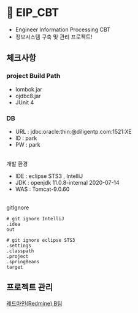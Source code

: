 # 📌 EIP_CBT
- Engineer Information Processing CBT
- 정보시스템 구축 및 관리 프로젝트!

## 체크사항<br>

### project Build Path
- lombok.jar
- ojdbc8.jar
- JUnit 4

### DB
- URL : jdbc:oracle:thin:@diligentp.com:1521:XE
- ID : park
- PW : park

<br>
개발 환경

- IDE : eclipse STS3 , IntelliJ
- JDK : openjdk 11.0.8-internal 2020-07-14
- WAS : Tomcat-9.0.60

<br>
gitIgnore

```
# git ignore IntelliJ
.idea
out

# git ignore eclipse STS3
.settings
.classpath
.project
.springBeans
target
```

## 프로젝트 관리
[레드마인(Redmine) B팀](http://114.70.92.70:3000/redmine/projects/b_team_2022)
